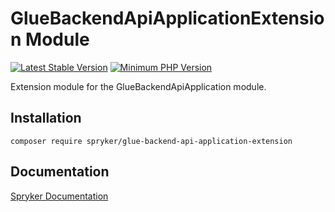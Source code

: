 # GlueBackendApiApplicationExtension Module
[![Latest Stable Version](https://poser.pugx.org/spryker/glue-backend-api-application-extension/v/stable.svg)](https://packagist.org/packages/spryker/glue-backend-api-application-extension)
[![Minimum PHP Version](https://img.shields.io/badge/php-%3E%3D%207.4-8892BF.svg)](https://php.net/)

Extension module for the GlueBackendApiApplication module.

## Installation

```
composer require spryker/glue-backend-api-application-extension
```

## Documentation

[Spryker Documentation](https://documentation.spryker.com/module_guide/overview.htm)
